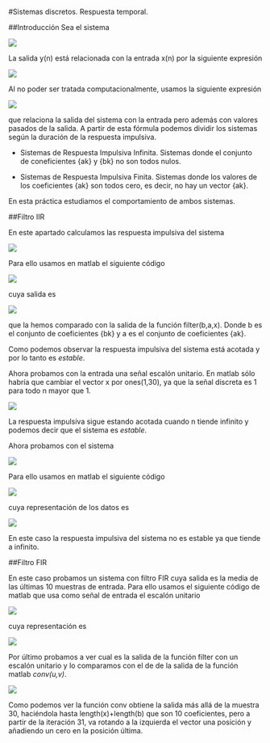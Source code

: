 #Sistemas discretos. Respuesta temporal.

##Introducción
Sea el sistema

![](imgs/sistema1-1.png)

La salida y(n) está relacionada con la entrada x(n) por la siguiente expresión

![](imgs/sistema1-2.png)

Al no poder ser tratada computacionalmente, usamos la siguiente expresión

![](imgs/sistema1-3.png)

que relaciona la salida del sistema con la entrada pero además con valores pasados de la salida. A partir de esta fórmula podemos dividir los sistemas según la duración de la respuesta impulsiva.

* Sistemas de Respuesta Impulsiva Infinita. Sistemas donde el conjunto de coneficientes {ak} y {bk} no son todos nulos.

* Sistemas de Respuesta Impulsiva Finita. Sistemas donde los valores de los coeficientes {ak} son todos cero, es decir, no hay un vector {ak}.

En esta práctica estudiamos el comportamiento de ambos sistemas.


##Filtro IIR

En este apartado calculamos las respuesta impulsiva del sistema

![](imgs/iir-1,png)

Para ello usamos en matlab el siguiente código

![](imgs/iir-2,png)

cuya salida es

![](imgs/salidaIIR.png)

que la hemos comparado con la salida de la función filter(b,a,x). Donde b es el conjunto de coeficientes {bk} y a es el conjunto de coeficientes {ak}.

Como podemos observar la respuesta impulsiva del sistema está acotada y por lo tanto es *estable*.


Ahora probamos con la entrada una señal escalón unitario. En matlab sólo habría que cambiar el vector x por ones(1,30), ya que la señal discreta es 1 para todo n mayor que 1.

![](imgs/unitarioIIR.png)

La respuesta impulsiva sigue estando acotada cuando n tiende infinito y podemos decir que el sistema es *estable*.

Ahora probamos con el sistema

![](imgs/iir-3.png)

Para ello usamos en matlab el siguiente código

![](imgs/sistema2-1.png)

cuya representación de los datos es

![](imgs/sistema2-2.png)


En este caso la respuesta impulsiva del sistema no es estable ya que tiende a infinito.

##Filtro FIR

En este caso probamos un sistema con filtro FIR cuya salida es la media de las últimas 10 muestras de entrada. Para ello usamos el siguiente código de matlab que usa como señal de entrada el escalón unitario

![](imgs/sistema3-1.png)

cuya representación es

![](imgs/fir-1.png)

Por último probamos a ver cual es la salida de la función filter con un escalón unitario y lo comparamos con el de de la salida de la función matlab *conv(u,v)*.

![](imgs/fir-2.png)

Como podemos ver la función conv obtiene la salida más allá de la muestra 30, haciéndola hasta length(x)+length(b) que son 10 coeficientes, pero a partir de la iteración 31, va rotando a la izquierda el vector una posición y añadiendo un cero en la posición última.
